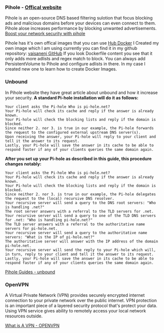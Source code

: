 ### Pihole - [Offical website](https://pi-hole.net/)
Pihole is an open-source DNS based filtering sulotion that focus blocking ads and malicious domains before your devices can even connect to them. Pihole alose increases performance by blocking unwanted advertisements.
[Boost your network security with pihole](https://air-gap.com.au/boost-your-network-security-with-pi-hole/)

Pihole has it's own offical images that you can use [Hub Docker](https://hub.docker.com/r/pihole/pihole)
I Created my own image which I am using currently you can find it in my github repository: [vaisanenj GitHub](https://github.com/vaisanenj/Dockerfiles/tree/main/vaisanenj_pihole)
If you look Dockerfile content you see that it only adds more adlists and regex match to block. You can always add PersistentVolume to Pihole and configure adlists in there. In my case I created new one to learn how to create Docker Images.

### Unbound 
In Pihole website they have great article about unbound and how it increase your security.
**A standard Pi-hole installation will do it as follows:**

    Your client asks the Pi-hole Who is pi-hole.net?
    Your Pi-hole will check its cache and reply if the answer is already known.
    Your Pi-hole will check the blocking lists and reply if the domain is blocked.
    Since neither 2. nor 3. is true in our example, the Pi-hole forwards the request to the configured external upstream DNS server(s).
    Upon receiving the answer, your Pi-hole will reply to your client and tell it the answer to its request.
    Lastly, your Pi-hole will save the answer in its cache to be able to respond faster if any of your clients queries the same domain again.

**After you set up your Pi-hole as described in this guide, this procedure changes notably:**

    Your client asks the Pi-hole Who is pi-hole.net?
    Your Pi-hole will check its cache and reply if the answer is already known.
    Your Pi-hole will check the blocking lists and reply if the domain is blocked.
    Since neither 2. nor 3. is true in our example, the Pi-hole delegates the request to the (local) recursive DNS resolver.
    Your recursive server will send a query to the DNS root servers: "Who is handling .net?"
    The root server answers with a referral to the TLD servers for .net.
    Your recursive server will send a query to one of the TLD DNS servers for .net: "Who is handling pi-hole.net?"
    The TLD server answers with a referral to the authoritative name servers for pi-hole.net.
    Your recursive server will send a query to the authoritative name servers: "What is the IP of pi-hole.net?"
    The authoritative server will answer with the IP address of the domain pi-hole.net.
    Your recursive server will send the reply to your Pi-hole which will, in turn, reply to your client and tell it the answer to its request.
    Lastly, your Pi-hole will save the answer in its cache to be able to respond faster if any of your clients queries the same domain again.
    
[Pihole Guides - unbound](https://docs.pi-hole.net/guides/dns/unbound/)

### OpenVPN
A Virtual Private Network (VPN) provides securely encrypted internet connection to your private network over the public internet. VPN protection is an important piece of a layered security protocol that's protect your data. Using VPN service gives ability to remotely access your local network resources outside.

[What is A VPN - OPENVPN](https://openvpn.net/what-is-a-vpn/)
